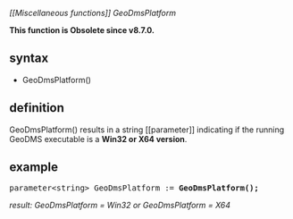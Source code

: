 *[[Miscellaneous functions]] GeoDmsPlatform*

**This function is Obsolete since v8.7.0.**

## syntax

- GeoDmsPlatform()

## definition

GeoDmsPlatform() results in a string [[parameter]] indicating if the running GeoDMS executable is a **Win32 or X64 version**.

## example

<pre>
parameter&lt;string&gt; GeoDmsPlatform := <B>GeoDmsPlatform();</B>
</pre>
*result: GeoDmsPlatform = Win32 or GeoDmsPlatform = X64*